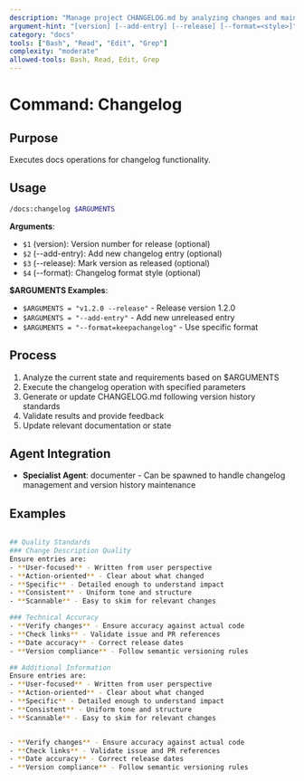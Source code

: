 ```yaml
---
description: "Manage project CHANGELOG.md by analyzing changes and maintaining professional version history"
argument-hint: "[version] [--add-entry] [--release] [--format=<style>]"
category: "docs"
tools: ["Bash", "Read", "Edit", "Grep"]
complexity: "moderate"
allowed-tools: Bash, Read, Edit, Grep
---
```


# Command: Changelog

## Purpose

Executes docs operations for changelog functionality.

## Usage

```bash
/docs:changelog $ARGUMENTS
```

**Arguments**:

- `$1` (version): Version number for release (optional)
- `$2` (--add-entry): Add new changelog entry (optional)
- `$3` (--release): Mark version as released (optional)
- `$4` (--format): Changelog format style (optional)

**$ARGUMENTS Examples**:

- `$ARGUMENTS = "v1.2.0 --release"` - Release version 1.2.0
- `$ARGUMENTS = "--add-entry"` - Add new unreleased entry
- `$ARGUMENTS = "--format=keepachangelog"` - Use specific format

## Process

1. Analyze the current state and requirements based on $ARGUMENTS
2. Execute the changelog operation with specified parameters
3. Generate or update CHANGELOG.md following version history standards
4. Validate results and provide feedback
5. Update relevant documentation or state

## Agent Integration

- **Specialist Agent**: documenter - Can be spawned to handle changelog management and version history maintenance

## Examples

```bash

## Quality Standards
### Change Description Quality
Ensure entries are:
- **User-focused** - Written from user perspective
- **Action-oriented** - Clear about what changed
- **Specific** - Detailed enough to understand impact
- **Consistent** - Uniform tone and structure
- **Scannable** - Easy to skim for relevant changes

### Technical Accuracy
- **Verify changes** - Ensure accuracy against actual code
- **Check links** - Validate issue and PR references
- **Date accuracy** - Correct release dates
- **Version compliance** - Follow semantic versioning rules

## Additional Information
Ensure entries are:
- **User-focused** - Written from user perspective
- **Action-oriented** - Clear about what changed
- **Specific** - Detailed enough to understand impact
- **Consistent** - Uniform tone and structure
- **Scannable** - Easy to skim for relevant changes


- **Verify changes** - Ensure accuracy against actual code
- **Check links** - Validate issue and PR references
- **Date accuracy** - Correct release dates
- **Version compliance** - Follow semantic versioning rules
